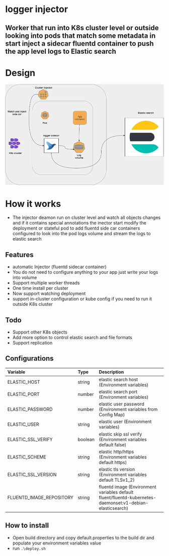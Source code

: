 # logger injector
## Worker that run into K8s cluster level or outside  looking into pods that match some metadata in start inject a sidecar fluentd container to push the app level logs to Elastic search

# Design 
[![N|Solid](https://raw.githubusercontent.com/ragoob/logger-injector/develop/Injector.png)](#)

# How it works
- The injector deamon run on cluster level and watch all objects changes and if it contains special annotations the inector start modify the deployment or stateful 
  pod to add fluentd side car containers configured to look into the pod logs volume and stream the logs to elastic search 
  
## Features

- automatic Injector (fluentd sidecar container)
- You do not need to configure anything to your app just write your logs into volume
- Support multiple worker threads
- One time install per cluster
- Now support watching deployment
- support in-cluster configuration or kube config if you need to run it outside K8s cluster

## Todo
- Support other K8s objects
- Add more option to control elastic search and file formats
- Support replication



## Configurations
  | Variable       | Type         |Description| 
| :------------- |:-------------| :-----|
| ELASTIC_HOST   | string       | elastic search host (Environment variables)
| ELASTIC_PORT    | number        |  elastic search port  (Environment variables)
| ELASTIC_PASSWORD    | number        |    elastic user password (Environment variables from Config Map)
| ELASTIC_USER    | string        |     elastic user (Environment variables)  |
| ELASTIC_SSL_VERIFY    | boolean       |    elastic skip ssl verify (Environment variables default false) |
| ELASTIC_SCHEME    | string       |    elastic http/https (Environment variables default https)  |
| ELASTIC_SSL_VERSION    |string       |    elastic tls version  (Environment variables default TLSv1_2) |
| FLUENTD_IMAGE_REPOSITORY    |string       |  fluentd image (Environment variables default fluent/fluentd-kubernetes-daemonset:v1-debian-elasticsearch) |

## How to install
- Open build directory and copy default.properties to the build dir and populate your environment variables value
- run ``` .\deploy.sh ```
